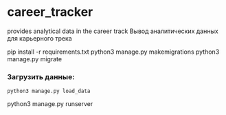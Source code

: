 # career_tracker
provides analytical data in the career track
Вывод аналитических данных для карьерного трека


pip install -r requirements.txt
python3 manage.py makemigrations
python3 manage.py migrate

### Загрузить данные:
```
python3 manage.py load_data
```
python3 manage.py runserver
